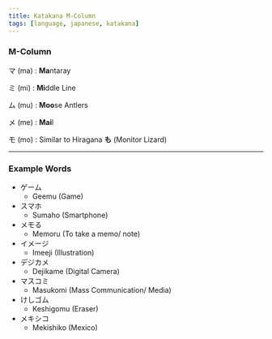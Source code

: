 ```yaml
---
title: Katakana M-Column
tags: [language, japanese, katakana]
---
```


### M-Column

マ (ma) : **Ma**ntaray

ミ (mi) : **Mi**ddle Line

ム (mu) : **Moo**se Antlers

メ (me) : **Mai**l

モ (mo) : Similar to Hiragana **も** (Monitor Lizard)

---

### Example Words

* ゲーム
	* Geemu (Game)
* スマホ
	* Sumaho (Smartphone)
* メモる
	* Memoru (To take a memo/ note)
* イメージ
	* Imeeji (Illustration)
* デジカメ
	* Dejikame (Digital Camera)
* マスコミ
	* Masukomi (Mass Communication/ Media)
* けしゴム
	* Keshigomu (Eraser)
* メキシコ
	* Mekishiko (Mexico)